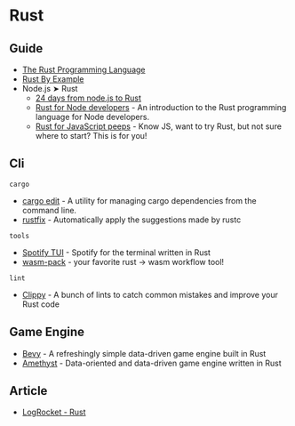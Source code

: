 # Rust

## Guide

- [The Rust Programming Language](https://doc.rust-lang.org/book/)
- [Rust By Example](https://doc.rust-lang.org/stable/rust-by-example/)
- Node.js ➤ Rust
  - [24 days from node.js to Rust](https://vino.dev/blog/node-to-rust-day-1-rustup/)
  - [Rust for Node developers](https://github.com/Mercateo/rust-for-node-developers) - An introduction to the Rust programming language for Node developers.
  - [Rust for JavaScript peeps](https://github.com/yoshuawuyts/rust-for-js-peeps) - Know JS, want to try Rust, but not sure where to start? This is for you!

## Cli

`cargo`

- [cargo edit](https://github.com/killercup/cargo-edit) - A utility for managing cargo dependencies from the command line.
- [rustfix](https://github.com/rust-lang/rustfix) - Automatically apply the suggestions made by rustc

`tools`

- [Spotify TUI](https://github.com/Rigellute/spotify-tui) - Spotify for the terminal written in Rust
- [wasm-pack](https://github.com/rustwasm/wasm-pack) - your favorite rust -> wasm workflow tool!

`lint`

- [Clippy](https://github.com/rust-lang/rust-clippy) - A bunch of lints to catch common mistakes and improve your Rust code

## Game Engine

- [Bevy](https://github.com/bevyengine/bevy) - A refreshingly simple data-driven game engine built in Rust
- [Amethyst](https://github.com/amethyst/amethyst) - Data-oriented and data-driven game engine written in Rust

## Article

- [LogRocket - Rust](https://blog.logrocket.com/?post_type=post&s=rust&orderby=relevance&order=DESC&post_type=post)
